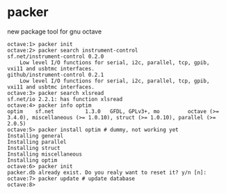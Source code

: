 packer
======

new package tool for gnu octave


    octave:1> packer init
    octave:2> packer search instrument-control
    sf.net/instrument-control 0.2.0
        Low level I/O functions for serial, i2c, parallel, tcp, gpib, vxi11 and usbtmc interfaces.
    github/instrument-control 0.2.1
        Low level I/O functions for serial, i2c, parallel, tcp, gpib, vxi11 and usbtmc interfaces.
    octave:3> packer search xlsread
    sf.net/io 2.2.1: has function xlsread
    octave:4> packer info optim
    optim    sf.net          1.3.0   GFDL, GPLv3+, mo         octave (>= 3.4.0), miscellaneous (>= 1.0.10), struct (>= 1.0.10), parallel (>= 2.0.5)
    octave:5> packer install optim # dummy, not working yet
    Installing general
    Installing parallel
    Installing struct
    Installing miscellaneous
    Installing optim
    octave:6> packer init
    packer.db already exist. Do you realy want to reset it? y/n [n]: 
    octave:7> packer update # update database
    octave:8> 